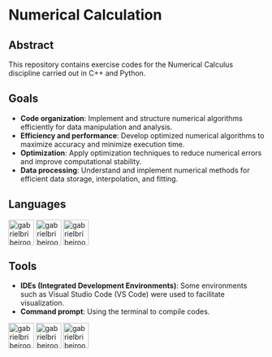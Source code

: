 # Numerical Calculation

## Abstract
This repository contains exercise codes for the Numerical Calculus discipline carried out in C++ and Python.

## Goals
- **Code organization**: Implement and structure numerical algorithms efficiently for data manipulation and analysis.
- **Efficiency and performance**: Develop optimized numerical algorithms to maximize accuracy and minimize execution time.
- **Optimization**: Apply optimization techniques to reduce numerical errors and improve computational stability.
- **Data processing**: Understand and implement numerical methods for efficient data storage, interpolation, and fitting.

## Languages
<div style="display: inline_block"><cbr>
  <img align = "top" alt = "gabrielbribeiroo_C++" height = "50" width = "50" src="https://cdn.jsdelivr.net/gh/devicons/devicon/icons/cplusplus/cplusplus-original.svg" /> 
  <img align = "top" alt = "gabrielbribeiroo_Python" height = "50" width = "50" src="https://cdn.jsdelivr.net/gh/devicons/devicon/icons/python/python-original.svg" /> 
  <img align = "top" alt = "gabrielbribeiroo_JupyterNotebook" height = "50" width = "50" src="https://cdn.jsdelivr.net/gh/devicons/devicon/icons/jupyter/jupyter-original.svg" />
</div>

## Tools
- **IDEs (Integrated Development Environments)**: Some environments such as Visual Studio Code (VS Code) were used to facilitate visualization.
- **Command prompt**: Using the terminal to compile codes.

<div style="display: inline_block"><cbr>
  <img align = "top" alt = "gabrielbribeiroo_GoogleColab" height = "50" width = "50" src="https://upload.wikimedia.org/wikipedia/commons/d/d0/Google_Colaboratory_SVG_Logo.svg" />
  <img align = "top" alt = "gabrielbribeiroo_VSCode" height = "50" width = "50" src="https://cdn.jsdelivr.net/gh/devicons/devicon/icons/vscode/vscode-original.svg" />
  <img align = "top" alt = "gabrielbribeiroo_PowerShell" height = "50" width = "50" src="https://cdn.jsdelivr.net/gh/devicons/devicon/icons/powershell/powershell-original.svg" /> 
</div>
